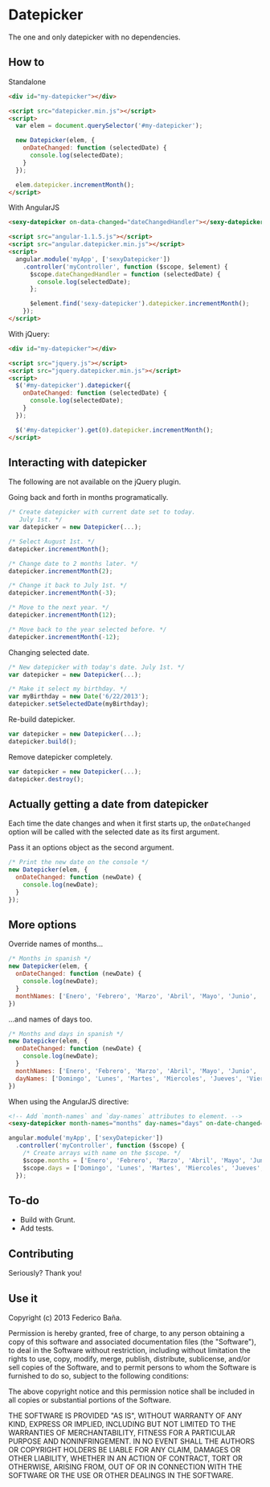 Datepicker
==========

The one and only datepicker with no dependencies.

How to
----------

Standalone

```html
<div id="my-datepicker"></div>

<script src="datepicker.min.js"></script>
<script>
  var elem = document.querySelector('#my-datepicker');

  new Datepicker(elem, {
    onDateChanged: function (selectedDate) {
      console.log(selectedDate);
    }
  });

  elem.datepicker.incrementMonth();
</script>
```

With AngularJS

```html
<sexy-datepicker on-data-changed="dateChangedHandler"></sexy-datepicker>

<script src="angular-1.1.5.js"></script>
<script src="angular.datepicker.min.js"></script>
<script>
  angular.module('myApp', ['sexyDatepicker'])
    .controller('myController', function ($scope, $element) {
      $scope.dateChangedHandler = function (selectedDate) {
        console.log(selectedDate);
      };

      $element.find('sexy-datepicker').datepicker.incrementMonth();
    });
</script>
```

With jQuery:

```html
<div id="my-datepicker"></div>

<script src="jquery.js"></script>
<script src="jquery.datepicker.min.js"></script>
<script>
  $('#my-datepicker').datepicker({
    onDateChanged: function (selectedDate) {
      console.log(selectedDate);
    }
  });

  $('#my-datepicker').get(0).datepicker.incrementMonth();
</script>
```

Interacting with datepicker
----------

The following are not available on the jQuery plugin.

Going back and forth in months programatically.

```javascript
/* Create datepicker with current date set to today.
   July 1st. */
var datepicker = new Datepicker(...);

/* Select August 1st. */
datepicker.incrementMonth();

/* Change date to 2 months later. */
datepicker.incrementMonth(2);

/* Change it back to July 1st. */
datepicker.incrementMonth(-3);

/* Move to the next year. */
datepicker.incrementMonth(12);

/* Move back to the year selected before. */
datepicker.incrementMonth(-12);
```

Changing selected date.

```javascript
/* New datepicker with today's date. July 1st. */
var datepicker = new Datepicker(...);

/* Make it select my birthday. */
var myBirthday = new Date('6/22/2013');
datepicker.setSelectedDate(myBirthday);
```

Re-build datepicker.

```javascript
var datepicker = new Datepicker(...);
datepicker.build();
```

Remove datepicker completely.

```javascript
var datepicker = new Datepicker(...);
datepicker.destroy();
```

Actually getting a date from datepicker
----------

Each time the date changes and when it first starts up, the `onDateChanged` option will be called with the selected date as its first argument.

Pass it an options object as the second argument.

```javascript
/* Print the new date on the console */
new Datepicker(elem, {
  onDateChanged: function (newDate) {
    console.log(newDate);
  }
});
```

More options
----------

Override names of months...

```javascript
/* Months in spanish */
new Datepicker(elem, {
  onDateChanged: function (newDate) {
    console.log(newDate);
  }
  monthNames: ['Enero', 'Febrero', 'Marzo', 'Abril', 'Mayo', 'Junio', 'Julio', 'Agosto', 'Setiembre', 'Octubre', 'Noviembre', 'Diciembre']
})
```

...and names of days too.

```javascript
/* Months and days in spanish */
new Datepicker(elem, {
  onDateChanged: function (newDate) {
    console.log(newDate);
  }
  monthNames: ['Enero', 'Febrero', 'Marzo', 'Abril', 'Mayo', 'Junio', 'Julio', 'Agosto', 'Setiembre', 'Octubre', 'Noviembre', 'Diciembre'],
  dayNames: ['Domingo', 'Lunes', 'Martes', 'Miercoles', 'Jueves', 'Viernes', 'Sabado']
})
```

When using the AngularJS directive:

```html
<!-- Add `month-names` and `day-names` attributes to element. -->
<sexy-datepicker month-names="months" day-names="days" on-date-changed="dateChangedHandler"></sexy-datepicker>
```

```javascript
angular.module('myApp', ['sexyDatepicker'])
  .controller('myController', function ($scope) {
    /* Create arrays with name on the $scope. */
    $scope.months = ['Enero', 'Febrero', 'Marzo', 'Abril', 'Mayo', 'Junio', 'Julio', 'Agosto', 'Setiembre', 'Octubre', 'Noviembre', 'Diciembre'];
    $scope.days = ['Domingo', 'Lunes', 'Martes', 'Miercoles', 'Jueves', 'Viernes', 'Sabado'];
  });
```

To-do
-----------
* Build with Grunt.
* Add tests.

Contributing
-----------

Seriously? Thank you!

Use it
-----------
Copyright (c) 2013 Federico Baña.

Permission is hereby granted, free of charge, to any person obtaining a copy
of this software and associated documentation files (the "Software"), to deal
in the Software without restriction, including without limitation the rights
to use, copy, modify, merge, publish, distribute, sublicense, and/or sell
copies of the Software, and to permit persons to whom the Software is
furnished to do so, subject to the following conditions:

The above copyright notice and this permission notice shall be included in
all copies or substantial portions of the Software.

THE SOFTWARE IS PROVIDED "AS IS", WITHOUT WARRANTY OF ANY KIND, EXPRESS OR
IMPLIED, INCLUDING BUT NOT LIMITED TO THE WARRANTIES OF MERCHANTABILITY,
FITNESS FOR A PARTICULAR PURPOSE AND NONINFRINGEMENT. IN NO EVENT SHALL THE
AUTHORS OR COPYRIGHT HOLDERS BE LIABLE FOR ANY CLAIM, DAMAGES OR OTHER
LIABILITY, WHETHER IN AN ACTION OF CONTRACT, TORT OR OTHERWISE, ARISING FROM,
OUT OF OR IN CONNECTION WITH THE SOFTWARE OR THE USE OR OTHER DEALINGS IN
THE SOFTWARE.
